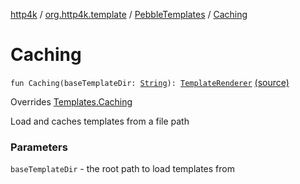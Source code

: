 [http4k](../../index.md) / [org.http4k.template](../index.md) / [PebbleTemplates](index.md) / [Caching](./-caching.md)

# Caching

`fun Caching(baseTemplateDir: `[`String`](https://kotlinlang.org/api/latest/jvm/stdlib/kotlin/-string/index.html)`): `[`TemplateRenderer`](../-template-renderer.md) [(source)](https://github.com/http4k/http4k/blob/master/http4k-template-pebble/src/main/kotlin/org/http4k/template/PebbleTemplates.kt#L29)

Overrides [Templates.Caching](../-templates/-caching.md)

Load and caches templates from a file path

### Parameters

`baseTemplateDir` - the root path to load templates from